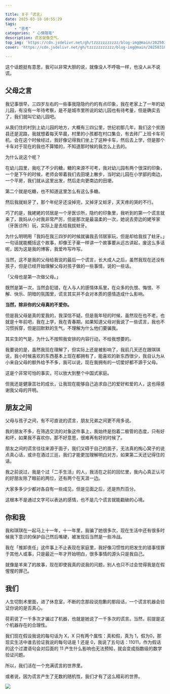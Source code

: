 ```yaml
---

title: 关于「谎言」
date: 2025-03-18 10:55:29
tags:
    - "思考"
categories: " 心情随笔"
description: 谎言就像空气。
top_img: 'https://cdn.jsdelivr.net/gh/tzzzzzzzzzzz/blog-img@main/20250318105756892.png'
cover: 'https://cdn.jsdelivr.net/gh/tzzzzzzzzzzz/blog-img@main/20250318105756892.png'

---
```

这个话题挺有意思，我可以非常大胆的说，就像没人不呼吸一样，也没人从不说谎。

## 父母之言

我记事很早，三四岁左右的一些事我隐隐约约的有点印象，我在老家上了一年的幼儿园，有没有一年待考察，是不是城市里所说的幼儿园也有待考量，但是确实去了，我们就叫它幼儿园吧。

从我们住的村到上幼儿园的地方，大概有三四公里，世纪初那几年，我们这个贫困县还是泥路，我就想着每天早晨，村里的小孩都在村口集合，有去砖厂上班卡车司机，会在这个时候经过，我好像记得我们坐上了这种卡车，然后去上学，但是那个卡车对于现在的我也不算矮的，不知道那时候的我怎么上去的。

为什么说这个呢？

在幼儿园里，我吃了不少的糖，糖的来源不可考，我对幼儿园有两个很深的印象，一个是下午的时候，老师会带着我们去田埂上散步，当时幼儿园在小学部的南边，一个平房，我们就从这里出发，然后走向更南边的田埂。

第二个就是吃糖，也不知道这里怎么有这么多糖。

然后我就蛀牙了，那个年纪牙还没掉完，又掉牙又蛀牙，天天疼的哭的不行。

巧了的是，我姥姥的邻居是一个牙医诊所，隐约的印象里，我听到的第一个谎言就来了，我妈从小对我非常严厉，但是那次是最温柔的一次，她说去旁边的姥爷家（牙医诊所）玩，实际上是去给我拔蛀牙。

为什么明明用「我妈在我三四岁的时候就骗我去邻居家玩，但是却给我拔了蛀牙。」一句话就能概括这个故事，却像王子豪一样讲一个故事要从远古讲起，废这么多话呢，因为这是我的博客，我爱咋写咋写。

当然，这不是我的父母给我说的最后一个谎言，长大成人之后，虽然我现在还没有孩子，但是已经开始理解父母对孩子做的一些事情，说的一些话。

「父母也是第一次做父母。」

既然是第一次，当然会犯错，在人与人的感情体系里，在众多的仇恨、悔恨、不解、快乐、阴暗的氛围里，谎言其实并不会对本质的感情造成什么影响。

**当然，除非你的父母真的不爱你。**

但是我父母是真的爱我的，我深信不疑。但是我年轻的时候，虽然现在也不老，也就是十年前吧，我在上学，我在青春期，如果知道父母对我说了一些谎言，我也不习惯拆穿，但是回默默的生气，不理解为什么他们要骗我。

其实生的气是，为什么不按照我安排的内容行动，不给我想要的。

我要说的是，虽然我现在理解了，但实际上还是被影响了，我前几天还在跟琪琪说，我小时候喜欢的东西基本上现在都拥有了，能喜欢的新东西很少，我自认为从小来自父母的额外给予不多，我可以说，现在我拥有的一切爱好都不源于父母。

这是个非常可怕的事实，可以放大到整个中国式家庭。

但我还是健康茁壮的成长，让我现在能够自己追求自己的爱好和爱的人，这也得感谢我父母的开明。

## 朋友之间

父母与孩子之间，有不可直说的谎言，朋友兄弟之间更不用多说。

我的朋友不多，在筛选交流的对象这件事上，我始终是抱着二极管的态度，只有好和坏，如果我不喜欢你，那不好意思，很难再有好的时候了。

朋友之间的谎言往往来源于面子，我们又碍于自己的面子，无法真的掏心窝子的说点真心话，或许在酒过三巡，我们才能更加理解明白对方，如果第二天还记得住的话。

我之前说过，我是个过「二手生活」的人，我活在之前的回忆里，我内心真正认可的好朋友除了眼前的两位，还有两个在天涯一边。

大家多多少少都对各自有一些成见，但是见面之后，还是热烈百分。

这根本不是通过文字可以表达的感情，也不是几个谎言就能戳破的心境。

## 你和我

我和琪琪在一起马上十一年，十一年里，我骗了她很多次，现在生活中还有很多时候我下意识的保护自己然后嘴硬，被发现后当然是一些冷战。

我在「推卸责任」这件事上不止表现在家庭里，我好像习惯性的把发生的错事怪罪于其他人或事，只是最近一年才开始明白，很多事情的源头只是我自己。

就像是羊来了的故事，现在即使我真的说我的问题，别人也只不过会觉得我是在假惺惺的罪己。

## 我们

人生切割术里面，进了休息室，不断的念那段说抱歉的那段话，一个谎言机器会验证你说的是否真心。

荷莉说了一千多次才骗过了机器，也就是她说了一千多次的谎言。当然，前提是这个机器存在的合理性。

我们现在假设我说的每句话为 X，X 只有两个属性：真和假，真为 1，假为0，那现实生活中谁去验证我说的每句话是 1 还是 0，我说了五句话：11011，作为假话的这个过渡语句会对后面的 11 产生什么影响也无法预知，就会变成指数级的数学验证问题。

所以，我们活在一个充满谎言的世界里。

或者说，因为谎言产生了无数的随机性，我们才有了这么精彩的世界。

![](https://cdn.jsdelivr.net/gh/tzzzzzzzzzzz/blog-img@main/20250318105756892.png)